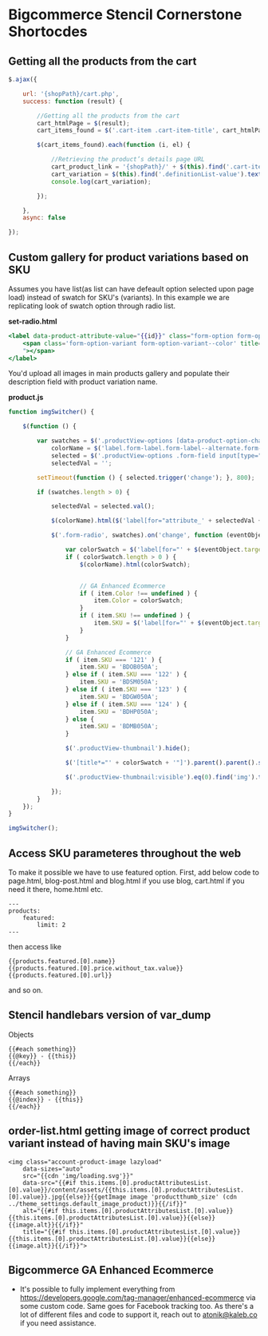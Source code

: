 # Bigcommerce Stencil Cornerstone Shortocdes

## Getting all the products from the cart

```javascript
$.ajax({

    url: '{shopPath}/cart.php',
    success: function (result) {

        //Getting all the products from the cart
        cart_htmlPage = $(result);
        cart_items_found = $('.cart-item .cart-item-title', cart_htmlPage);

        $(cart_items_found).each(function (i, el) {

            //Retrieving the product’s details page URL
            cart_product_link = '{shopPath}/' + $(this).find('.cart-item-name a').attr('href');
            cart_variation = $(this).find('.definitionList-value').text().trim();
            console.log(cart_variation);

        });

    },
    async: false

});
```

## Custom gallery for product variations based on SKU

Assumes you have list(as list can have defeault option selected upon page load) instead of swatch for SKU's (variants). In this example we are replicating look of swatch option through radio list.

**set-radio.html**
```handlebars
<label data-product-attribute-value="{{id}}" class="form-option form-option-swatch" for="attribute_{{id}}">
    <span class='form-option-variant form-option-variant--color' title="{{this.label}}" style="background-color: #{{#if id '==' 120}}1B395C{{else if id '==' 121}}232323{{else if id '==' 122}}AAC3C6{{else if id '==' 123}}D1D1D0{{else if id '==' 124}}D9B8A7{{/if}}
    "></span>
</label>
```

You'd upload all images in main products gallery and populate their description field with product variation name.

**product.js**
```javascript
function imgSwitcher() {

    $(function () {

        var swatches = $('.productView-options [data-product-option-change]'),
            colorName = $('label.form-label.form-label--alternate.form-label--inlineSmall > small'),
            selected = $('.productView-options .form-field input[type="radio"]:checked'),
            selectedVal = '';

        setTimeout(function () { selected.trigger('change'); }, 800);

        if (swatches.length > 0) {

            selectedVal = selected.val();

            $(colorName).html($('label[for="attribute_' + selectedVal + '"]').text());

            $('.form-radio', swatches).on('change', function (eventObject) {

                var colorSwatch = $('label[for="' + $(eventObject.target).attr('id') + '"]').children('span').attr('title');
                if ( colorSwatch.length > 0 ) {
                    $(colorName).html(colorSwatch);


                    // GA Enhanced Ecommerce
                    if ( item.Color !== undefined ) {
                        item.Color = colorSwatch;
                    }
                    if ( item.SKU !== undefined ) {
                        item.SKU = $('label[for="' + $(eventObject.target).attr('id') + '"]').attr('data-product-attribute-value'); 
                    }
                }

                // GA Enhanced Ecommerce
                if ( item.SKU === '121' ) {
                    item.SKU = 'BDOB050A';
                } else if ( item.SKU === '122' ) {
                    item.SKU = 'BDSM050A';
                } else if ( item.SKU === '123' ) {
                    item.SKU = 'BDGW050A';
                } else if ( item.SKU === '124' ) {
                    item.SKU = 'BDHP050A';
                } else {
                    item.SKU = 'BDMB050A';
                }

                $('.productView-thumbnail').hide();

                $('[title*="' + colorSwatch + '"]').parent().parent().show().css('visibility', 'visible');

                $('.productView-thumbnail:visible').eq(0).find('img').trigger('click');

            });
        }
    });
}

imgSwitcher();
```

## Access SKU parameteres throughout the web ##

To make it possible we have to use featured option. First, add below code to page.html, blog-post.html and blog.html if you use blog, cart.html if you need it there, home.html etc.
```
---
products:
    featured:
        limit: 2
---
```
then access like 
```
{{products.featured.[0].name}}
{{products.featured.[0].price.without_tax.value}}
{{products.featured.[0].url}}
```
and so on.


## Stencil handlebars version of var_dump
Objects
```
{{#each something}}
{{@key}} - {{this}}
{{/each}}
```

Arrays
```
{{#each something}}
{{@index}} - {{this}}
{{/each}}
```

## order-list.html getting image of correct product variant instead of having main SKU's image
```
<img class="account-product-image lazyload"
    data-sizes="auto"
    src="{{cdn 'img/loading.svg'}}"
    data-src="{{#if this.items.[0].productAttributesList.[0].value}}/content/assets/{{this.items.[0].productAttributesList.[0].value}}.jpg{{else}}{{getImage image 'productthumb_size' (cdn ../theme_settings.default_image_product)}}{{/if}}"
    alt="{{#if this.items.[0].productAttributesList.[0].value}}{{this.items.[0].productAttributesList.[0].value}}{{else}}{{image.alt}}{{/if}}"
    title="{{#if this.items.[0].productAttributesList.[0].value}}{{this.items.[0].productAttributesList.[0].value}}{{else}}{{image.alt}}{{/if}}">
```

## Bigcommerce GA Enhanced Ecommerce
- It's possible to fully implement everything from https://developers.google.com/tag-manager/enhanced-ecommerce via some custom code. Same goes for Facebook tracking too. As there's a lot of different files and code to support it, reach out to atonik@kaleb.co if you need assistance.
